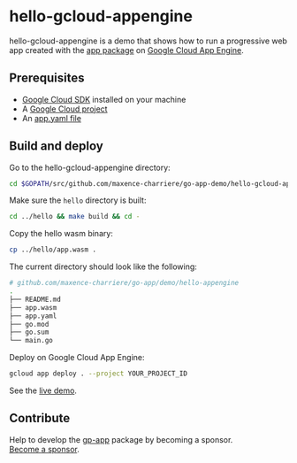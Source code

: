 # hello-gcloud-appengine

hello-gcloud-appengine is a demo that shows how to run a progressive web app created with the [app package](https://github.com/maxence-charriere/go-app) on [Google Cloud App Engine](https://cloud.google.com/appengine).

## Prerequisites

- [Google Cloud SDK](https://cloud.google.com/sdk) installed on your machine
- A [Google Cloud project](https://console.cloud.google.com/cloud-resource-manager)
- An [app.yaml file](https://github.com/maxence-charriere/go-app/tree/master/demo/hello-appengine/app.yaml)

## Build and deploy

Go to the hello-gcloud-appengine directory:

```sh
cd $GOPATH/src/github.com/maxence-charriere/go-app-demo/hello-gcloud-appengine
```

Make sure the `hello` directory is built:

```sh
cd ../hello && make build && cd -
```

Copy the hello wasm binary:

```sh
cp ../hello/app.wasm .
```

The current directory should look like the following:

```sh
# github.com/maxence-charriere/go-app/demo/hello-appengine
.
├── README.md
├── app.wasm
├── app.yaml
├── go.mod
├── go.sum
└── main.go

```

Deploy on Google Cloud App Engine:

```sh
gcloud app deploy . --project YOUR_PROJECT_ID
```

See the [live demo](https://go-app-demo-42.appspot.com/).

## Contribute

Help to develop the [gp-app](https://github.com/maxence-charriere/go-app) package by becoming a sponsor.
<br>[Become a sponsor](https://opencollective.com/go-app).
